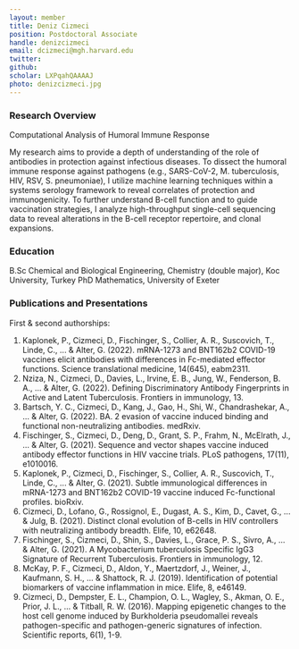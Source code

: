 ```yaml
---
layout: member
title: Deniz Cizmeci
position: Postdoctoral Associate
handle: denizcizmeci
email: dcizmeci@mgh.harvard.edu
twitter: 
github: 
scholar: LXPqahQAAAAJ
photo: denizcizmeci.jpg
---
```


### Research Overview
Computational Analysis of Humoral Immune Response

My research aims to provide a depth of understanding of the role of antibodies in protection against infectious diseases. To dissect the humoral immune response against pathogens (e.g., SARS-CoV-2, M. tuberculosis, HIV, RSV, S. pneumoniae), I utilize machine learning techniques within a systems serology framework to reveal correlates of protection and immunogenicity. To further understand B-cell function and to guide vaccination strategies, I analyze high-throughput single-cell sequencing data to reveal alterations in the B-cell receptor repertoire, and clonal expansions.

### Education
B.Sc Chemical and Biological Engineering, Chemistry (double major), Koc University, Turkey
PhD Mathematics, University of Exeter

### Publications and Presentations
First & second authorships:
1. Kaplonek, P., Cizmeci, D., Fischinger, S., Collier, A. R., Suscovich, T., Linde, C., ... & Alter, G. (2022). mRNA-1273 and BNT162b2 COVID-19 vaccines elicit antibodies with differences in Fc-mediated effector functions. Science translational medicine, 14(645), eabm2311.
2. Nziza, N., Cizmeci, D., Davies, L., Irvine, E. B., Jung, W., Fenderson, B. A., ... & Alter, G. (2022). Defining Discriminatory Antibody Fingerprints in Active and Latent Tuberculosis. Frontiers in immunology, 13.
3. Bartsch, Y. C., Cizmeci, D., Kang, J., Gao, H., Shi, W., Chandrashekar, A., ... & Alter, G. (2022). BA. 2 evasion of vaccine induced binding and functional non-neutralizing antibodies. medRxiv.
4. Fischinger, S., Cizmeci, D., Deng, D., Grant, S. P., Frahm, N., McElrath, J., ... & Alter, G. (2021). Sequence and vector shapes vaccine induced antibody effector functions in HIV vaccine trials. PLoS pathogens, 17(11), e1010016.
5. Kaplonek, P., Cizmeci, D., Fischinger, S., Collier, A. R., Suscovich, T., Linde, C., ... & Alter, G. (2021). Subtle immunological differences in mRNA-1273 and BNT162b2 COVID-19 vaccine induced Fc-functional profiles. bioRxiv.
6. Cizmeci, D., Lofano, G., Rossignol, E., Dugast, A. S., Kim, D., Cavet, G., ... & Julg, B. (2021). Distinct clonal evolution of B-cells in HIV controllers with neutralizing antibody breadth. Elife, 10, e62648.
7. Fischinger, S., Cizmeci, D., Shin, S., Davies, L., Grace, P. S., Sivro, A., ... & Alter, G. (2021). A Mycobacterium tuberculosis Specific IgG3 Signature of Recurrent Tuberculosis. Frontiers in immunology, 12.
8. McKay, P. F., Cizmeci, D., Aldon, Y., Maertzdorf, J., Weiner, J., Kaufmann, S. H., ... & Shattock, R. J. (2019). Identification of potential biomarkers of vaccine inflammation in mice. Elife, 8, e46149.
9. Cizmeci, D., Dempster, E. L., Champion, O. L., Wagley, S., Akman, O. E., Prior, J. L., ... & Titball, R. W. (2016). Mapping epigenetic changes to the host cell genome induced by Burkholderia pseudomallei reveals pathogen-specific and pathogen-generic signatures of infection. Scientific reports, 6(1), 1-9.